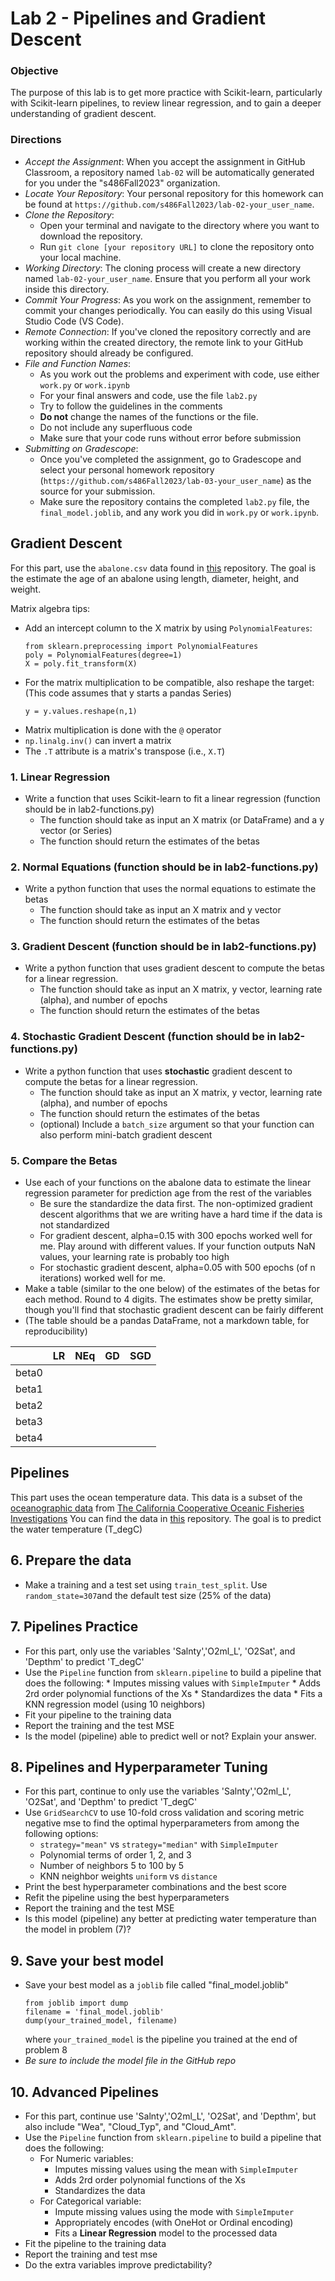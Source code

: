 # Lab 2 - Pipelines and Gradient Descent

### Objective
The purpose of this lab is to get more practice with Scikit-learn, particularly with Scikit-learn pipelines, to review linear regression, and to gain a deeper understanding of gradient descent. 



### Directions
* *Accept the Assignment*: When you accept the assignment in GitHub Classroom, a repository named `lab-02` will be automatically generated for you under the "s486Fall2023" organization.
* *Locate Your Repository*: Your personal repository for this homework can be found at `https://github.com/s486Fall2023/lab-02-your_user_name`.
* *Clone the Repository*: 
    - Open your terminal and navigate to the directory where you want to download the repository.
    - Run `git clone [your repository URL]` to clone the repository onto your local machine.
* *Working Directory*: The cloning process will create a new directory named `lab-02-your_user_name`. Ensure that you perform all your work inside this directory.
* *Commit Your Progress*: As you work on the assignment, remember to commit your changes periodically. You can easily do this using Visual Studio Code (VS Code).
* *Remote Connection*: If you've cloned the repository correctly and are working within the created directory, the remote link to your GitHub repository should already be configured.
* *File and Function Names*: 
    - As you work out the problems and experiment with code, use either `work.py` or `work.ipynb`
    - For your final answers and code, use the file `lab2.py`
    - Try to follow the guidelines in the comments 
    - **Do not** change the names of the functions or the file.
    - Do not include any superfluous code
    - Make sure that your code runs without error before submission
* *Submitting on Gradescope*: 
    - Once you've completed the assignment, go to Gradescope and select your personal homework repository (`https://github.com/s486Fall2023/lab-03-your_user_name`) as the source for your submission.
    - Make sure the repository contains the completed `lab2.py` file, the `final_model.joblib`, and any work you did in `work.py` or `work.ipynb`.
    

## Gradient Descent

For this part, use the `abalone.csv` data found in [this](https://github.com/esnt/Data/tree/main/CleanData) repository.  The goal is the estimate the age of an abalone using length, diameter, height, and weight.  

Matrix algebra tips:
* Add an intercept column to the X matrix by using `PolynomialFeatures`:
  ```
  from sklearn.preprocessing import PolynomialFeatures 
  poly = PolynomialFeatures(degree=1)
  X = poly.fit_transform(X)
  ```
* For the matrix multiplication to be compatible, also reshape the target:
  (This code assumes that y starts a pandas Series)
  ```
  y = y.values.reshape(n,1) 
  ```
* Matrix multiplication is done with the `@` operator
* `np.linalg.inv()` can invert a matrix
* The `.T` attribute is a matrix's transpose (i.e., `X.T`)

### 1. Linear Regression
* Write a function that uses Scikit-learn to fit a linear regression (function should be in lab2-functions.py)
  - The function should take as input an X matrix (or DataFrame) and a y vector (or Series)
  - The function should return the estimates of the betas


### 2. Normal Equations (function should be in lab2-functions.py)
* Write a python function that uses the normal equations to estimate the betas
  - The function should take as input an X matrix and y vector
  - The function should return the estimates of the betas


### 3. Gradient Descent (function should be in lab2-functions.py)
* Write a python function that uses gradient descent to compute the betas for a linear regression.
  - The function should take as input an X matrix, y vector, learning rate (alpha), and number of epochs
  - The function should return the estimates of the betas 


### 4. Stochastic Gradient Descent (function should be in lab2-functions.py)
* Write a python function that uses **stochastic** gradient descent to compute the betas for a linear regression.
  - The function should take as input an X matrix, y vector, learning rate (alpha), and number of epochs
  - The function should return the estimates of the betas 
  - (optional) Include a `batch_size` argument so that your function can also perform mini-batch gradient descent

### 5. Compare the Betas
* Use each of your functions on the abalone data to estimate the linear regression parameter for prediction age from the rest of the variables
  - Be sure the standardize the data first.  The non-optimized gradient descent algorithms that we are writing have a hard time if the data is not standardized
  - For gradient descent, alpha=0.15 with 300 epochs worked well for me.  Play around with different values. If your function outputs NaN values, your learning rate is probably too high
  - For stochastic gradient descent, alpha=0.05 with 500 epochs (of n iterations) worked well for me.  
* Make a table (similar to the one below) of the estimates of the betas for each method.  Round to 4 digits.  The estimates show be pretty similar, though you'll find that stochastic gradient descent can be fairly different
* (The table should be a pandas DataFrame, not a markdown table, for reproducibility) 
  
|               | LR     | NEq    | GD     | SGD    |
|---------------|--------|--------|--------|--------|
| beta0         |        |        |        |        |
| beta1         |        |        |        |        |    
| beta2         |        |        |        |        |            
| beta3         |        |        |        |        |
| beta4         |        |        |        |        |            


## Pipelines 
This part uses the ocean temperature data.  This data is a subset of the [oceanographic data](https://calcofi.org/data/oceanographic-data/bottle-database/) from [The California Cooperative Oceanic Fisheries Investigations](https://calcofi.org/)
You can find the data in [this](https://github.com/esnt/Data/tree/main/OceanicFisheries) repository.
The goal is to predict the water temperature (T_degC) 

## 6. Prepare the data
* Make a training and a test set using `train_test_split`.  Use `random_state=307`and the default test size (25% of the data)

## 7. Pipelines Practice 
* For this part, only use the variables 'Salnty','O2ml_L', 'O2Sat',  and 'Depthm' to predict 'T_degC'
* Use the `Pipeline` function from `sklearn.pipeline` to build a pipeline that does the following:
      * Imputes missing values with `SimpleImputer`
      * Adds 2rd order polynomial functions of the Xs 
      * Standardizes the data
      * Fits a KNN regression model (using 10 neighbors)
* Fit your pipeline to the training data 
* Report the training and the test MSE
* Is the model (pipeline) able to predict well or not?  Explain your answer. 

## 8. Pipelines and Hyperparameter Tuning 
* For this part, continue to only use the variables 'Salnty','O2ml_L', 'O2Sat',  and 'Depthm' to predict 'T_degC'
* Use `GridSearchCV` to use 10-fold cross validation and scoring metric negative mse to find the optimal hyperparameters  from among the following options:
  - `strategy="mean"` vs `strategy="median"` with `SimpleImputer`
  - Polynomial terms of order 1, 2, and 3
  - Number of neighbors 5 to 100 by 5
  - KNN neighbor weights `uniform` vs `distance`
* Print the best hyperparameter combinations and the best score
* Refit the pipeline using the best hyperparameters 
* Report the training and the test MSE 
* Is this model (pipeline) any better at predicting water temperature than the model in problem (7)?

## 9. Save your best model
* Save your best model as a `joblib` file called "final_model.joblib"
  ```
  from joblib import dump
  filename = 'final_model.joblib'
  dump(your_trained_model, filename)
  ```
  where `your_trained_model` is the pipeline you trained at the end of problem 8
* *Be sure to include the model file in the GitHub repo*

## 10. Advanced Pipelines

* For this part, continue use 'Salnty','O2ml_L', 'O2Sat',  and 'Depthm', but also include "Wea", "Cloud_Typ", and "Cloud_Amt". 
* Use the `Pipeline` function from `sklearn.pipeline` to build a pipeline that does the following:
  - For Numeric variables:
    * Imputes missing values using the mean with `SimpleImputer`
    * Adds 2rd order polynomial functions of the Xs 
    * Standardizes the data
  - For Categorical variable:
    * Impute missing values using the mode with `SimpleImputer`
    * Appropriately encodes (with OneHot or Ordinal encoding)
    * Fits a **Linear Regression** model to the processed data
* Fit the pipeline to the training data
* Report the training and test mse
* Do the extra variables improve predictability? 

